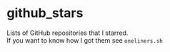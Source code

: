 # github_stars
Lists of GitHub repositories that I starred.  
If you want to know how I got them see ``oneliners.sh``
